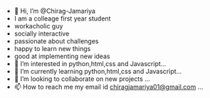 - 👋 Hi, I’m @Chirag-Jamariya
- I am a colleage first year student
- workacholic guy
- socially interactive
- passionate about challenges
- happy to learn new things
- good at implementing new ideas
- 👀 I’m interested in python,html,css and Javascript...
- 🌱 I’m currently learning python,html,css and Javascript...
- 💞️ I’m looking to collaborate on new projects ...
- 📫 How to reach me my email id chiragjamariya01@gmail.com ...

<!---
Chirag-Jamariya/Chirag-Jamariya is a ✨ special ✨ repository because its `README.md` (this file) appears on your GitHub profile.
You can click the Preview link to take a look at your changes.
--->
